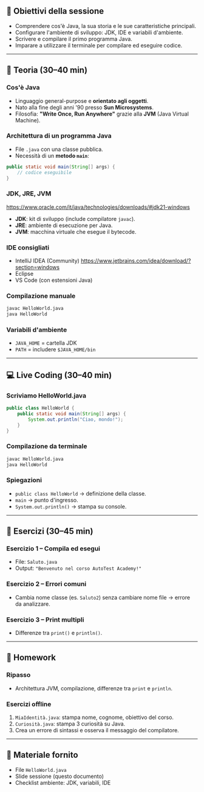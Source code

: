 ## 🎯 Obiettivi della sessione

* Comprendere cos'è Java, la sua storia e le sue caratteristiche principali.
* Configurare l'ambiente di sviluppo: JDK, IDE e variabili d'ambiente.
* Scrivere e compilare il primo programma Java.
* Imparare a utilizzare il terminale per compilare ed eseguire codice.

---

## 🧠 Teoria (30–40 min)

### Cos'è Java

* Linguaggio general-purpose e **orientato agli oggetti**.
* Nato alla fine degli anni '90 presso **Sun Microsystems**.
* Filosofia: **"Write Once, Run Anywhere"** grazie alla **JVM** (Java Virtual Machine).

### Architettura di un programma Java

* File `.java` con una classe pubblica.
* Necessità di un **metodo `main`**:

```java
public static void main(String[] args) {
    // codice eseguibile
}
```

### JDK, JRE, JVM
https://www.oracle.com/it/java/technologies/downloads/#jdk21-windows
* **JDK**: kit di sviluppo (include compilatore `javac`).
* **JRE**: ambiente di esecuzione per Java.
* **JVM**: macchina virtuale che esegue il bytecode.

### IDE consigliati

* IntelliJ IDEA (Community) https://www.jetbrains.com/idea/download/?section=windows
* Eclipse
* VS Code (con estensioni Java)

### Compilazione manuale

```bash
javac HelloWorld.java
java HelloWorld
```

### Variabili d'ambiente

* `JAVA_HOME` = cartella JDK
* `PATH` = includere `$JAVA_HOME/bin`

---

## 💻 Live Coding (30–40 min)

### Scriviamo HelloWorld.java

```java
public class HelloWorld {
    public static void main(String[] args) {
        System.out.println("Ciao, mondo!");
    }
}
```

### Compilazione da terminale

```bash
javac HelloWorld.java
java HelloWorld
```

### Spiegazioni

* `public class HelloWorld` → definizione della classe.
* `main` → punto d'ingresso.
* `System.out.println()` → stampa su console.

---

## 🧪 Esercizi (30–45 min)

### Esercizio 1 – Compila ed esegui

* File: `Saluto.java`
* Output: `"Benvenuto nel corso AutoTest Academy!"`

### Esercizio 2 – Errori comuni

* Cambia nome classe (es. `Saluto2`) senza cambiare nome file → errore da analizzare.

### Esercizio 3 – Print multipli

* Differenze tra `print()` e `println()`.

---

## 📘 Homework

### Ripasso

* Architettura JVM, compilazione, differenze tra `print` e `println`.

### Esercizi offline

1. `MiaIdentità.java`: stampa nome, cognome, obiettivo del corso.
2. `Curiosità.java`: stampa 3 curiosità su Java.
3. Crea un errore di sintassi e osserva il messaggio del compilatore.

---

## 📎 Materiale fornito

* File `HelloWorld.java`
* Slide sessione (questo documento)
* Checklist ambiente: JDK, variabili, IDE
